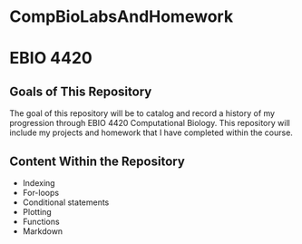 ﻿# CompBioLabsAndHomework

# EBIO 4420

## Goals of This Repository

The goal of this repository will be to catalog and record a history of my progression through EBIO 4420 Computational Biology. 
This repository will include my projects and homework that I have completed within the course. 

## Content Within the Repository

* Indexing
* For-loops
* Conditional statements
* Plotting
* Functions
* Markdown 



